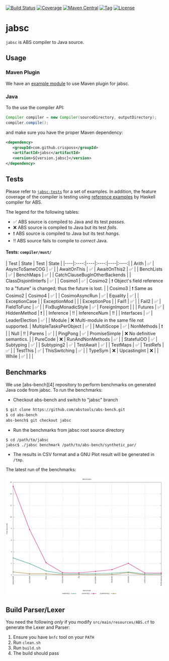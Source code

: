 
[![Build Status](https://img.shields.io/travis/CrispOSS/jabsc.svg?style=flat-square)](https://travis-ci.org/CrispOSS/jabsc) [![Coverage](https://img.shields.io/coveralls/CrispOSS/jabsc.svg?style=flat-square)](https://img.shields.io/coveralls/CrispOSS/jabsc?style=flat-square) [![Maven Central](https://img.shields.io/maven-central/v/com.github.crisposs/jabsc.svg?style=flat-square)](http://search.maven.org/#browse%7C-1892944679) [![Tag](https://img.shields.io/github/tag/CrispOSS/jabsc.svg?style=flat-square)](https://github.com/CrispOSS/jabsc/tags) [![License](https://img.shields.io/github/license/CrispOSS/jabsc.svg?style=flat-square)](https://github.com/CrispOSS/jabsc/blob/master/LICENSE)

# jabsc

`jabsc` is ABS compiler to Java source.

## Usage

### Maven Plugin

We have an [example module][1] to use Maven plugin for jabsc.

### Java

To the use the compiler API:

```java
Compiler compiler = new Compiler(sourceDirectory, outputDirectory);
compiler.compile();
```

and make sure you have the proper Maven dependency:

```xml
<dependency>
   <groupId>com.github.crisposs</groupId>
   <artifactId>jabsc</artifactId>
   <version>${version.jabsc}</version>
</dependency>
```

## Tests

Please refer to [`jabsc-tests`][2] for a set of examples. In addition, the feature coverage of the compiler is testing using [reference examples][3] by Haskell compiler for ABS. 

The legend for the following tables:

* :white_check_mark: ABS source is compiled to Java and its test *passes*.
* :x: ABS source is compiled to Java but its test *fails*.
* :heavy_exclamation_mark: ABS source is compiled to Java but its test *hangs*.
* :bangbang: ABS source fails to compile to *correct* Java.

#### Tests: `compiler/must/`
| Test | State | Test | State |
|----|:----:|----|:----:|----|:----:|
| Arith | :white_check_mark: | AsyncToSameCOG | :white_check_mark: |
| AwaitOnThis | :white_check_mark: | AwaitOnThis2 | :white_check_mark: |
| BenchLists | :white_check_mark: | BenchMaps | :white_check_mark: |
| CatchClauseBugInOtherBackends | | ClassDisjointInterfs | :white_check_mark: |
| Cosimo1 | :white_check_mark: | Cosimo2 | :heavy_exclamation_mark: Object's field reference to a "future" is changed; thus the future is lost. |
| Cosimo3 | :heavy_exclamation_mark: Same as Cosimo2 | Cosimo4 | :white_check_mark: |
| CosimoAsyncRun | :white_check_mark: | Equality | :white_check_mark: |
| ExceptionCase | | ExceptionMod | |
| ExceptionPos | | Fail1 | :white_check_mark: |
| Fail2 | :white_check_mark: | FieldToFunc | :white_check_mark: |
| FixBugMonadicStyle | :white_check_mark: | ForeignImport | | 
| Futures | :white_check_mark: | HiddenMethod | :heavy_exclamation_mark: |
| Inference | :bangbang: | InferenceNum | :bangbang: |
| Interfaces | :white_check_mark: | LeaderElection | :white_check_mark: |
| Module | :x: Multi-module in the same file not supported. | MultipleTasksPerObject | :white_check_mark: |
| MultiScope | :white_check_mark: | NonMethods | :heavy_exclamation_mark: |
| Null | :bangbang: | Parens | :white_check_mark: |
| PingPong | :white_check_mark: | PromiseSimple | :x: No definitive semantics. |
| PureCode | :x: | RunAndNonMethods | :white_check_mark: |
| StatefulOO | :white_check_mark: | Subtyping | :white_check_mark: |
| Subtyping2 | :white_check_mark: | TestAwait | :white_check_mark: |
| TestMaps | :white_check_mark: | TestRefs | :white_check_mark: |
| TestThis | :white_check_mark: | ThisSwitching | :white_check_mark: |
| TypeSym | :x: | UpcastingInt | :x: |
| While | :white_check_mark: | | |

## Benchmarks

We use [abs-bench][4] repository to perform benchmarks on generated Java code from jabsc. 
To run the benchmarks:

* Checkout abs-bench and switch to "jabsc" branch
```bash
$ git clone https://github.com/abstools/abs-bench.git
$ cd abs-bench
abs-bench$ git checkout jabsc
```
* Run the benchmarks from jabsc root source directory
```
$ cd /path/to/jabsc
jabsc$ ./jabsc benchmark /path/to/abs-bench/synthetic_par/
```
* The results in CSV format and a GNU Plot result will be generated in `/tmp`.

The latest run of the benchmarks:

![jabsc Benchmarks](docs/figs/plot-benchmark.jpeg)
 
## Build Parser/Lexer

You need the following *only* if you modify `src/main/resources/ABS.cf` to generate the Lexer and Parser:

1. Ensure you have `bnfc` tool on your `PATH`
2. Run `clean.sh`
3. Run `build.sh`
4. The build should pass

[1]: https://github.com/CrispOSS/jabsc-maven-plugin-example
[2]: https://github.com/CrispOSS/jabsc-tests
[3]: https://github.com/bezirg/abs2haskell/tree/cloud/test
